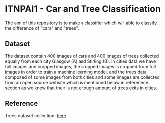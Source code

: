 # ITNPAI1 - Car and Tree Classification

The aim of this repository is to make a classifier which will able to classify the difference of "cars" and "trees".

## Dataset

The dataset contain 400 images of cars and 400 images of trees collected equally from each city Glasgow (A) and Stirling (B). In cities data we have full images and cropped images, the cropped images is cropped from full images in order to train a machine learning model. and the trees data composed of some images from both cities and some images are collected from an open source website which is mentioned below in referenece section as we knew that their is not enough amount of trees exits in cities. 

## Reference

Trees dataset collection: [here](https://images.cv/download/tree/664/CALL_FROM_SEARCH/%22tree%22)
